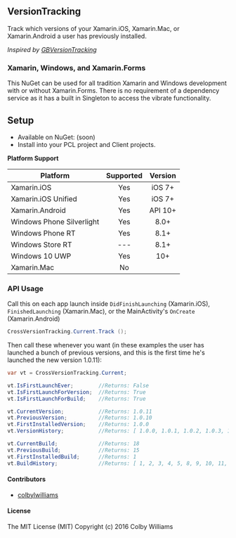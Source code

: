 ## VersionTracking

Track which versions of your Xamarin.iOS, Xamarin.Mac, or Xamarin.Android a user has previously installed.

_Inspired by [GBVersionTracking](https://github.com/lmirosevic/GBVersionTracking)_


### Xamarin, Windows, and Xamarin.Forms
This NuGet can be used for all tradition Xamarin and Windows development with or without Xamarin.Forms. There is no requirement of a dependency service as it has a built in Singleton to access the vibrate functionality.

## Setup
* Available on NuGet: (soon)
* Install into your PCL project and Client projects.

**Platform Support**

|Platform|Supported|Version|
| ------------------- | :-----------: | :------------------: |
|Xamarin.iOS|Yes|iOS 7+|
|Xamarin.iOS Unified|Yes|iOS 7+|
|Xamarin.Android|Yes|API 10+|
|Windows Phone Silverlight|Yes|8.0+|
|Windows Phone RT|Yes|8.1+|
|Windows Store RT|---|8.1+|
|Windows 10 UWP|Yes|10+|
|Xamarin.Mac|No||


### API Usage

Call this on each app launch inside `DidFinishLaunching` (Xamarin.iOS), `FinishedLaunching` (Xamarin.Mac), or the MainActivity's `OnCreate` (Xamarin.Android)

```C#
CrossVersionTracking.Current.Track ();
```

Then call these whenever you want (in these examples the user has launched a bunch of previous versions, and this is the first time he's launched the new version 1.0.11):

```C#
var vt = CrossVersionTracking.Current;

vt.IsFirstLaunchEver;        //Returns: False
vt.IsFirstLaunchForVersion;  //Returns: True
vt.IsFirstLaunchForBuild;    //Returns: True

vt.CurrentVersion;           //Returns: 1.0.11
vt.PreviousVersion;          //Returns: 1.0.10
vt.FirstInstalledVersion;    //Returns: 1.0.0
vt.VersionHistory;           //Returns: [ 1.0.0, 1.0.1, 1.0.2, 1.0.3, 1.0.10, 1.0.11 ]

vt.CurrentBuild;             //Returns: 18
vt.PreviousBuild;            //Returns: 15
vt.FirstInstalledBuild;      //Returns: 1
vt.BuildHistory;             //Returns: [ 1, 2, 3, 4, 5, 8, 9, 10, 11, 13, 15, 18 ]
 ```


#### Contributors
* [colbylwilliams](https://github.com/colbylwilliams)


#### License
The MIT License (MIT)
Copyright (c) 2016 Colby Williams